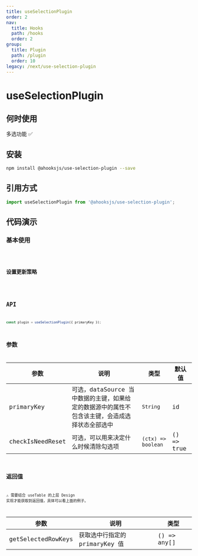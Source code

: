 ```yaml
---
title: useSelectionPlugin
order: 2
nav:
  title: Hooks
  path: /hooks
  order: 2
group:
  title: Plugin
  path: /plugin
  order: 10
legacy: /next/use-selection-plugin
---
```


# useSelectionPlugin

## 何时使用

多选功能 ✅

## 安装

```sh
npm install @ahooksjs/use-selection-plugin --save
```

## 引用方式

```js
import useSelectionPlugin from '@ahooksjs/use-selection-plugin';
```

## 代码演示

### 基本使用

<code src="./demo/default.tsx" />

### 设置更新策略

<code src="./demo/checkIsNeedReset.tsx" />

## API

```js
const plugin = useSelectionPlugin({ primaryKey });
```

## 参数

| 参数             | 说明                                                                                          | 类型               | 默认值     |
| ---------------- | --------------------------------------------------------------------------------------------- | ------------------ | ---------- |
| primaryKey       | 可选，dataSource 当中数据的主键，如果给定的数据源中的属性不包含该主键，会造成选择状态全部选中 | `String`           | id         |
| checkIsNeedReset | 可选，可以用来决定什么时候清除勾选项                                                            | `(ctx) => boolean` | () => true |

## 返回值

⚠️ 需要结合 useTable 的上层 Design 实现才能获取到返回值，具体可以看上面的例子。

| 参数               | 说明                           | 类型        |
| ------------------ | ------------------------------ | ----------- |
| getSelectedRowKeys | 获取选中行指定的 primaryKey 值 | () => any[] |
